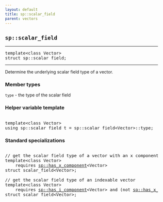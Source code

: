 ```yaml
---
layout: default
title: sp::scalar_field
parent: vectors
---
```


## `sp::scalar_field`

---

<pre>
template&lt;class Vector>
struct sp::scalar_field;
</pre>

---

Determine the underlying scalar field type of a vector.

### Member types


<code>type</code> - the type of the scalar field

### Helper variable template
<pre>

template&lt;class Vector>
using sp::scalar_field_t = sp::scalar_field&lt;Vector>::type;
</pre>

### Standard specializations
<pre>

// get the scalar field type of a vector with an x component
template&lt;class Vector>
    requires <a href="has_component.html">sp::has_x_component</a>&lt;Vector>
struct scalar_field&lt;Vector>;

// get the scalar field type of an indexable vector
template&lt;class Vector>
    requires <a href="has_component.html">sp::has_i_component</a>&lt;Vector> and (not <a href="has_component.html">sp::has_x_component</a>&lt;Vector>)
struct scalar_field&lt;Vector>;
</pre>
